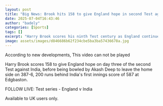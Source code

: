 ```yaml
---
layout: post
title: "Big News: Brook hits 158 to give England hope in second Test against India"
date: 2025-07-04T16:43:46
author: "badely"
categories: [Sports]
tags: []
excerpt: "Harry Brook scores his ninth Test century as England continue to fightback against India on day three of the second Test against India at Edgbaston."
image: assets/images/d846686b62f234cbe5ba3ba57436678a.jpg
---
```


According to new developments, This video can not be played

Harry Brook scores 158 to give England hope on day three of the second Test against India, before being bowled by Akash Deep to leave the home side on 387-6, 200 runs behind India's first innings score of 587 at Edgbaston. 

FOLLOW LIVE: Test series - England v India

Available to UK users only.

